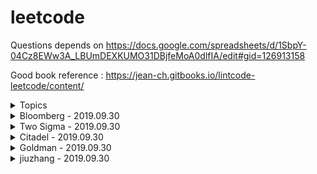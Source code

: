 # leetcode

Questions depends on https://docs.google.com/spreadsheets/d/1SbpY-04Cz8EWw3A_LBUmDEXKUMO31DBjfeMoA0dlfIA/edit#gid=126913158

Good book reference : https://jean-ch.gitbooks.io/lintcode-leetcode/content/

<details>
<summary>Topics</summary>

|Question Number|Question Name|Date|Link|
|---------------|-------------|----|----|
|Combinations|
|17|Letter Combinations of a Phone Number|2019.07.13|https://leetcode.com/problems/letter-combinations-of-a-phone-number/|
|401|Binary Watch|2019.07.13|https://leetcode.com/problems/binary-watch/|
|39|Combination Sum|2019.07.13|https://leetcode.com/problems/combination-sum/|
|40|Combination Summ II|2019.07.13|https://leetcode.com/problems/combination-sum-ii/|
|216|Combination Sum III|2019.07.13|https://leetcode.com/problems/combination-sum-iii/
|377|Combination Sum IV|2019.07.13|https://leetcode.com/problems/combination-sum-iv/|
|77|Combinations|2019.07.14|https://leetcode.com/problems/combinations/|
|78|Subsets|2019.07.14|https://leetcode.com/problems/subsets/|
|90|Subsets II|2019.07.14|https://leetcode.com/problems/subsets-ii/|
Permutations|
|46|Permutations|2019.07.14|https://leetcode.com/problems/permutations|
|47|Permutations II|2019.07.14|https://leetcode.com/problems/permutations-ii/|
|60|Permutation Sequence|2019.07.14|https://leetcode.com/problems/permutation-sequence/|
|31|Next Permutation|2019.07.15|https://leetcode.com/problems/next-permutation/submissions/|
|789|Letter Case Permutation|2017.07.15|https://leetcode.com/problems/letter-case-permutation/|
|943|Find the Shortest Superstring|2017.07.15|https://leetcode.com/problems/find-the-shortest-superstring/|
|996|Number of Squareful Arrays|2019.07.15|https://leetcode.com/problems/number-of-squareful-arrays/|\
|Parentheses|
|22|Generate Parentheses|2019.07.16|https://leetcode.com/problems/generate-parentheses/|
|301|Remove Invalid Parentheses|2019.07.16|https://leetcode.com/problems/remove-invalid-parentheses/|
|37|Sudoku Solver|2019.07.16|https://leetcode.com/problems/sudoku-solver/|
|51|N Queens|2019.07.16|https://leetcode.com/problems/n-queens/|
|52|N Queens|2019.07.16|https://leetcode.com/problems/n-queens-ii/|
|DP|
|70|Climbing Starts|2017.07.17|https://leetcode.com/problems/climbing-stairs|
|509|Fibonacci Number|2017.07.17|https://leetcode.com/problems/fibonacci-number/|
|303|Range Sum Query - Immutable|2017.07.17|https://leetcode.com/problems/range-sum-query-immutable/
|746|Min Cost Climbing Stairs|2017.07.17|https://leetcode.com/problems/min-cost-climbing-stairs/|
|53|Maximum Subarray|2017.07.17|https://leetcode.com/problems/maximum-subarray/|
|121|Best Time to Buy and Sell Stock|2019.07.17|https://leetcode.com/problems/best-time-to-buy-and-sell-stock/|
|198|House Robber|2019.07.17|https://leetcode.com/problems/house-robber/|
|213|House Robber II|2019..07.17|https://leetcode.com/problems/house-robber-ii/|
|309|Best Time to Buy and Sell Stock with Cooldown|2019.07.17|https://leetcode.com/problems/best-time-to-buy-and-sell-stock-with-cooldown/|
|740|Delete and Earn|2019.07.17|https://leetcode.com/problems/delete-and-earn/|
|790|Domino and Tromino|2019.07.17|https://leetcode.com/problems/domino-and-tromino-tiling/|
|801|Minimum Swaps To Make Sequences Increasing|2019.7.18|https://leetcode.com/problems/minimum-swaps-to-make-sequences-increasing/|
|139|Word Break|2019.07.19|https://leetcode.com/problems/word-break/|
|818|Race Car|2019.07.20|https://leetcode.com/problems/race-car/|
|140|Word Break II|2019.07.21|https://leetcode.com/problems/word-break-ii/|
|688|Knight Probability in Chessboard|2019.07.22|https://leetcode.com/problems/knight-probability-in-chessboard/|
|576|Out of Boundary Paths|2019.07.23|https://leetcode.com/problems/out-of-boundary-paths/|
|935|Knight Dialer|2019.07.24|https://leetcode.com/problems/knight-dialer/|
|85|Maximal Rectangle|2019.07.25|https://leetcode.com/problems/maximal-rectangle/|
|221|Maximal Square|2019.07.25|https://leetcode.com/problems/maximal-square/|
|304|Range Sum Query 2D - Immutable|2019.07.25|https://leetcode.com/problems/range-sum-query-2d-immutable/|
|62|Unique Paths|2019.07.25|https://leetcode.com/problems/unique-paths/|
|63|Unique Paths II|2019.07.25|https://leetcode.com/problems/unique-paths-ii/|
|64|Minimum Path Sum|2019.07.25|https://leetcode.com/problems/minimum-path-sum/|
|120|Triangle|2019.07.25|https://leetcode.com/problems/triangle/|
|174|Dungeon Game|2019.07.25|https://leetcode.com/problems/dungeon-game/|
|931|Minimum Falling Path Sum|2019.07.25|https://leetcode.com/problems/minimum-falling-path-sum/|
|322|Coin Change|2019.07.26|https://leetcode.com/problems/coin-change/|
|416|Partition Equal Subset Sum|2019.07.26|https://leetcode.com/problems/partition-equal-subset-sum/|
|494|Target Sum|2019.07.26|https://leetcode.com/problems/target-sum/|
|72|Edit Distance|2019.07.26|https://leetcode.com/problems/edit-distance/|
|10|Regular Expression Matching|2019.07.27|https://leetcode.com/problems/regular-expression-matching/|
|44|Wildcard Matching|2019.07.28|https://leetcode.com/problems/wildcard-matching/|
|97|Interleaving String|2019.07.28|https://leetcode.com/problems/interleaving-string/|
|115|Distinct Subsequences|2019.07.29|https://leetcode.com/problems/distinct-subsequences/|
|583|Delete Operation for Two Strings|2019.07.29|https://leetcode.com/problems/delete-operation-for-two-strings/|
|712|Minimum ASCII Delete Sum for Two Strings|2019.07.30|https://leetcode.com/problems/minimum-ascii-delete-sum-for-two-strings/|
|Tree|
|94|Binary Tree Inorder Traversal|https://leetcode.com/problems/binary-tree-inorder-traversal/|
|589|N-ary Tree Preorder Traversal|https://leetcode.com/problems/n-ary-tree-preorder-traversal/|
|590|N-ary Tree Postorder Traversal|https://leetcode.com/problems/n-ary-tree-postorder-traversal/|
|100|Same Tree|https://leetcode.com/problems/same-tree/|
|101|Symmetric Tree|https://leetcode.com/problems/symmetric-tree/|
|104|Maximum Depth of Binary Tree|https://leetcode.com/problems/maximum-depth-of-binary-tree/|
|110|Balanced Binary Tree|https://leetcode.com/problems/balanced-binary-tree/|
|111|Minimum Depth of Binary Tree|https://leetcode.com/problems/minimum-depth-of-binary-tree/|
|572|Subtree of Another Tree|https://leetcode.com/problems/subtree-of-another-tree/|
|965|Univalued Binary Tree|https://leetcode.com/problems/univalued-binary-tree/|
|102|Binary Tree Level Order Traversal|https://leetcode.com/problems/binary-tree-level-order-traversal/|
|107|Binary Tree Level Order Traversal II|https://leetcode.com/problems/binary-tree-level-order-traversal-ii/|
|429|N-ary Tree Level Order Traversal|https://leetcode.com/problems/n-ary-tree-level-order-traversal/|
|872|Leaf-Similar Trees|https://leetcode.com/problems/leaf-similar-trees/|
|987|Vertical Order Traversal of a Binary Tree|https://leetcode.com/problems/vertical-order-traversal-of-a-binary-tree/|
|814|Binary Tree Pruning|https://leetcode.com/problems/binary-tree-pruning/|
|669|Trim a Binary Search Tree|https://leetcode.com/problems/trim-a-binary-search-tree/|
|112|Path Sum|https://leetcode.com/problems/path-sum/|
|113|Path Sum II|https://leetcode.com/problems/path-sum-ii/|
|437|Path Sum III|https://leetcode.com/problems/path-sum-iii/|
|124|Binary Tree Maximum Path Sum|https://leetcode.com/problems/binary-tree-maximum-path-sum/|
|543|Diameter of Binary Tree|https://leetcode.com/problems/diameter-of-binary-tree/|
|687|Longest Univalue Path|https://leetcode.com/problems/longest-univalue-path/|
|129|Sum Root to Leaf Numbers|https://leetcode.com/problems/sum-root-to-leaf-numbers/|
|257|Binary Tree Paths|https://leetcode.com/problems/binary-tree-paths/|
|236|Lowest Common Ancestor of a Binary Tree|https://leetcode.com/problems/lowest-common-ancestor-of-a-binary-tree/|
|235|Lowest Common Ancestor of a Binary Search Tree|https://leetcode.com/problems/lowest-common-ancestor-of-a-binary-search-tree/|
|297|Serialize and Deserialize Binary Tree|https://leetcode.com/problems/serialize-and-deserialize-binary-tree/|
|449|Serialize and Deserialize BST|https://leetcode.com/problems/serialize-and-deserialize-bst/|
|508|Most Frequent Subtree Sum|https://leetcode.com/problems/most-frequent-subtree-sum/|
|968|Binary Tree Cameras|https://leetcode.com/problems/binary-tree-cameras/|
|337|House Robber III|https://leetcode.com/problems/house-robber-iii/|
|979|Distribute Coins in Binary Tree|https://leetcode.com/problems/distribute-coins-in-binary-tree/|
|98|Validate Binary Search Tree|https://leetcode.com/problems/validate-binary-search-tree/|
|530|Minimum Absolute Difference in BST|https://leetcode.com/problems/minimum-absolute-difference-in-bst/|
|700|Search in a Binary Search Tree|https://leetcode.com/problems/search-in-a-binary-search-tree/|
|701|Insert into a Binary Search Tree|https://leetcode.com/problems/insert-into-a-binary-search-tree/|
|230|Kth Smallest Element in a BST|https://leetcode.com/problems/kth-smallest-element-in-a-bst/|
|99|Recover Binary Search Tree|https://leetcode.com/problems/recover-binary-search-tree/|
|108|Convert Sorted Array to Binary Search Tree|https://leetcode.com/problems/convert-sorted-array-to-binary-search-tree/|
|501|Find Mode in Binary Search Tree|https://leetcode.com/problems/find-mode-in-binary-search-tree/|
|450|Delete Node in a BST|https://leetcode.com/problems/delete-node-in-a-bst/|
|Binary Search|
|35|Search Insert Position|https://leetcode.com/problems/search-insert-position/|
|34|Find First and Last Position of Element in Sorted Array|https://leetcode.com/problems/find-first-and-last-position-of-element-in-sorted-array/|
|704|Binary Search|https://leetcode.com/problems/binary-search/|
|981|Time Based Key-Value Store|https://leetcode.com/problems/time-based-key-value-store/|
|33|Search in Rotated Sorted Array|https://leetcode.com/problems/search-in-rotated-sorted-array/|
|81|Search in Rotated Sorted Array II|https://leetcode.com/problems/search-in-rotated-sorted-array-ii/|
|153|Find Minimum in Rotated Sorted Array|https://leetcode.com/problems/find-minimum-in-rotated-sorted-array/|
|154|Find Minimum in Rotated Sorted Array II|https://leetcode.com/problems/find-minimum-in-rotated-sorted-array-ii/|
|162|Find Peak Element|https://leetcode.com/problems/find-peak-element/|
|852|Peak Index in a Mountain Array|https://leetcode.com/problems/peak-index-in-a-mountain-array/|
|69|Sqrt(x)|https://leetcode.com/problems/sqrtx/|
|74|Search a 2D Matrix|https://leetcode.com/problems/search-a-2d-matrix/|
|378|Kth Smallest Element in a Sorted Matrix|https://leetcode.com/problems/kth-smallest-element-in-a-sorted-matrix/|
|668|Kth Smallest Number in Multiplication Table|https://leetcode.com/problems/kth-smallest-number-in-multiplication-table/|
|778|Swim in Rising Water|https://leetcode.com/problems/swim-in-rising-water/|
|174|Dungeon Game|https://leetcode.com/problems/dungeon-game/|
|875|Koko Eating Bananas|https://leetcode.com/problems/koko-eating-bananas/|
|4|Median of Two Sorted Arrays|https://leetcode.com/problems/median-of-two-sorted-arrays/|
|719|Find K-th Smallest Pair Distance|https://leetcode.com/problems/find-k-th-smallest-pair-distance/|
|786|K-th Smallest Prime Fraction|https://leetcode.com/problems/k-th-smallest-prime-fraction/|
|List|
|2|Add Two Numbers|https://leetcode.com/problems/add-two-numbers/|
|445|Add Two Numbers II|https://leetcode.com/problems/add-two-numbers-ii/|
|First 100 liked questions|
|3|Longest Substring Without Repeating Characters|2019.07.26|https://leetcode.com/problems/longest-substring-without-repeating-characters/|
</details>

<details>
<summary>Bloomberg - 2019.09.30</summary>

|Question Number|Question Name|Link|
|---------------|-------------|----|
|138|Copy List with Random Pointer|https://leetcode.com/problems/copy-list-with-random-pointer/|
|146|LRU Cache|https://leetcode.com/problems/lru-cache/|
|451|Sort Characters By Frequency|https://leetcode.com/problems/sort-characters-by-frequency/|
|445|Add Two Numbers II|https://leetcode.com/problems/add-two-numbers-ii/|
|582|Kill Process|https://www.lintcode.com/problem/kill-process/description|
|117|Populating Next Right Pointers in Each Node II|https://leetcode.com/problems/populating-next-right-pointers-in-each-node-ii/|
|20|Valid Parentheses|https://leetcode.com/problems/valid-parentheses/|
|1|Two Sum|https://leetcode.com/problems/two-sum/|
|116|Populating Next Right Pointers in Each Node|https://leetcode.com/problems/populating-next-right-pointers-in-each-node/|
|121|Best Time to Buy and Sell Stock|https://leetcode.com/problems/best-time-to-buy-and-sell-stock/|
|200|Number of Islands|https://leetcode.com/problems/number-of-islands/|
|42|Trapping Rain Water|https://leetcode.com/problems/trapping-rain-water/|
|723|Candy Crush|https://www.lintcode.com/problem/candy-crush/description|
|2|Add Two Numbers|https://leetcode.com/problems/add-two-numbers/|
|56|Merge Intervals|https://leetcode.com/problems/merge-intervals/|
|380|Insert Delete GetRandom|https://leetcode.com/problems/insert-delete-getrandom-o1/|
|283|Move Zeroes|https://leetcode.com/problems/move-zeroes/|
|214|Shortest Palindrome|https://leetcode.com/problems/shortest-palindrome/|
|98|Validate Binary Search Tree|https://leetcode.com/problems/validate-binary-search-tree/|
|155|Min Stack|https://leetcode.com/problems/min-stack/|
|430|Flatten a Multilevel Doubly Linked List|https://leetcode.com/problems/flatten-a-multilevel-doubly-linked-list/|
|387|First Unique Character in a String|https://leetcode.com/problems/first-unique-character-in-a-string/|
|463|Island Perimeter|https://leetcode.com/problems/island-perimeter/|
|114|Flatten Binary Tree to Linked List|https://leetcode.com/problems/flatten-binary-tree-to-linked-list/|
|23|Merge k Sorted Lists|https://leetcode.com/problems/merge-k-sorted-lists/|
|394|Decode String|https://leetcode.com/problems/decode-string/|
|390|Elimination Game|https://leetcode.com/problems/elimination-game/|
|269|Alien Dictionary|https://www.lintcode.com/problem/alien-dictionary/description|
|797|All Paths From Source to Target|https://leetcode.com/problems/all-paths-from-source-to-target/|
|3|Longest Substring Without Repeating Characters|https://leetcode.com/problems/longest-substring-without-repeating-characters/|
|50|Pow(x, n)|https://leetcode.com/problems/powx-n/|
|346|Moving Average from Data Stream|https://www.lintcode.com/problem/moving-average-from-data-stream/description|
|347|Top K Frequent Elements|https://leetcode.com/problems/top-k-frequent-elements/|
|242|Valid Anagram|https://leetcode.com/problems/valid-anagram/|
|206|Reverse Linked List|https://leetcode.com/problems/reverse-linked-list/|
|628|Maximum Product of Three Numbers|https://leetcode.com/problems/maximum-product-of-three-numbers/|
|239|Sliding Window Maximum|https://leetcode.com/problems/sliding-window-maximum/|
|295|Find Median from Data Stream|https://www.lintcode.com/problem/find-median-from-data-stream/description|
|692|Top K Frequent Words|https://leetcode.com/problems/top-k-frequent-words/|
|7|Reverse Integer|https://leetcode.com/problems/reverse-integer/|
|69|Sqrt(x)|https://leetcode.com/problems/sqrtx/|
|271|Encode and Decode Strings|https://www.lintcode.com/problem/encode-and-decode-strings/description|
|33|Search in Rotated Sorted Array|https://leetcode.com/problems/search-in-rotated-sorted-array/|
|498|Diagonal Traverse|https://leetcode.com/problems/diagonal-traverse/|
|554|Brick Wall|https://leetcode.com/problems/brick-wall/|
|62|Unique Paths|https://leetcode.com/problems/unique-paths/|
|236|Lowest Common Ancestor of a Binary Tree|https://leetcode.com/problems/lowest-common-ancestor-of-a-binary-tree/|
|139|Word Break|https://leetcode.com/problems/word-break/|
|151|Reverse Words in a String|https://leetcode.com/problems/reverse-words-in-a-string/|
|122|Best Time to Buy and Sell Stock II|https://leetcode.com/problems/best-time-to-buy-and-sell-stock-ii/|
|301|Remove Invalid Parentheses|https://leetcode.com/problems/remove-invalid-parentheses/|
|160|Intersection of Two Linked Lists|https://leetcode.com/problems/intersection-of-two-linked-lists/|
|105|Construct Binary Tree from Preorder and Inorder Traversal|https://leetcode.com/problems/construct-binary-tree-from-preorder-and-inorder-traversal/|
|273|Integer to English Words|https://leetcode.com/problems/integer-to-english-words/|
|140|Word Break II|https://leetcode.com/problems/word-break-ii/|
|54|Spiral Matrix|https://leetcode.com/problems/spiral-matrix/|
|253|Meeting Rooms II|https://www.lintcode.com/problem/meeting-rooms-ii/description|
|235|Lowest Common Ancestor of a Binary Search Tree|https://leetcode.com/problems/lowest-common-ancestor-of-a-binary-search-tree/|
|460|LFU Cache|https://leetcode.com/problems/lfu-cache/|
|15|3Sum|https://leetcode.com/problems/3sum/|
|662|Maximum Width of Binary Tree|https://leetcode.com/problems/maximum-width-of-binary-tree/|
|21|Merge Two Sorted Lists|https://leetcode.com/problems/merge-two-sorted-lists/|
|53|Maximum Subarray|https://leetcode.com/problems/maximum-subarray/|
|443|String Compression|https://leetcode.com/problems/string-compression/|
|173|Binary Search Tree Iterator|https://leetcode.com/problems/binary-search-tree-iterator/|
|311|Sparse Matrix Multiplication|https://www.lintcode.com/problem/sparse-matrix-multiplication/description|
|88|Merge Sorted Array|https://leetcode.com/problems/merge-sorted-array/|
|78|Subsets|https://leetcode.com/problems/subsets/|
|4|Median of Two Sorted Arrays|https://leetcode.com/problems/median-of-two-sorted-arrays/|
|362|Design Hit Counter|?|
|488|Zuma Game|https://leetcode.com/problems/zuma-game/|
|496|Next Greater Element I|https://leetcode.com/problems/next-greater-element-i/|
|322|Coin Change|https://leetcode.com/problems/coin-change/|
|127|Word Ladder|https://leetcode.com/problems/word-ladder/|
|332|Reconstruct Itinerary|https://leetcode.com/problems/reconstruct-itinerary/|
|102|Binary Tree Level Order Traversal|https://leetcode.com/problems/binary-tree-level-order-traversal/|
|79|Word Search|https://leetcode.com/problems/word-search/|
|84|Largest Rectangle in Histogram|https://leetcode.com/problems/largest-rectangle-in-histogram/|
|739|Daily Temperatures|https://leetcode.com/problems/daily-temperatures/|
|49|Group Anagrams|https://leetcode.com/problems/group-anagrams/|
|124|Binary Tree Maximum Path Sum|https://leetcode.com/problems/binary-tree-maximum-path-sum/|
|118|Pascal's Triangle|https://leetcode.com/problems/pascals-triangle/|
|162|Find Peak Element|https://leetcode.com/problems/find-peak-element/|
|10|Regular Expression Matching|https://leetcode.com/problems/regular-expression-matching/|
|316|Remove Duplicate Letters|https://leetcode.com/problems/remove-duplicate-letters/|
|399|Evaluate Division|https://leetcode.com/problems/evaluate-division/|
|230|Kth Smallest Element in a BST|https://leetcode.com/problems/kth-smallest-element-in-a-bst/|
|72|Edit Distance|https://leetcode.com/problems/edit-distance/|
|142|Linked List Cycle II|https://leetcode.com/problems/linked-list-cycle-ii/|
|328|Odd Even Linked List|https://leetcode.com/problems/odd-even-linked-list/|
|203|Remove Linked List Elements|https://leetcode.com/problems/remove-linked-list-elements/|
|5|Longest Palindromic Substring|https://leetcode.com/problems/longest-palindromic-substring/|
|268|Missing Number|https://leetcode.com/problems/missing-number/|
|8|String to Integer (atoi)|https://leetcode.com/problems/string-to-integer-atoi/|
|287|Find the Duplicate Number|https://leetcode.com/problems/find-the-duplicate-number/|
|70|Climbing Stairs|https://leetcode.com/problems/climbing-stairs/|
|9|Palindrome Number|https://leetcode.com/problems/palindrome-number/|
|349|Intersection of Two Arrays|https://leetcode.com/problems/intersection-of-two-arrays/|
|34|Find First and Last Position of Element in Sorted Array|https://leetcode.com/problems/find-first-and-last-position-of-element-in-sorted-array/|
|75|Sort Colors|https://leetcode.com/problems/sort-colors/|
|199|Binary Tree Right Side View|https://leetcode.com/problems/binary-tree-right-side-view/|
|215|Kth Largest Element in an Array|https://leetcode.com/problems/kth-largest-element-in-an-array/|
|25|Reverse Nodes in k-Group|https://leetcode.com/problems/reverse-nodes-in-k-group/|
|232|Implement Queue using Stacks|https://leetcode.com/problems/implement-queue-using-stacks/|
|240|Search a 2D Matrix II|https://leetcode.com/problems/search-a-2d-matrix-ii/|
|836|Rectangle Overlap|https://leetcode.com/problems/rectangle-overlap/|
|133|Clone Graph|https://leetcode.com/problems/clone-graph/|
|17|Letter Combinations of a Phone Number|https://leetcode.com/problems/letter-combinations-of-a-phone-number/|
|209|Minimum Size Subarray Sum|https://leetcode.com/problems/minimum-size-subarray-sum/|
|510|Inorder Successor in BST II|?|
|208|Implement Trie (Prefix Tree)|https://leetcode.com/problems/implement-trie-prefix-tree/|
|611|Valid Triangle Number|https://leetcode.com/problems/valid-triangle-number/|
|63|Unique Paths II|https://leetcode.com/problems/unique-paths-ii/|
|64|Minimum Path Sum|https://leetcode.com/problems/minimum-path-sum/|
|103|Binary Tree Zigzag Level Order Traversal|https://leetcode.com/problems/binary-tree-zigzag-level-order-traversal/|
|694|Number of Distinct Islands|https://www.lintcode.com/problem/number-of-distinct-islands/description|
|153|Find Minimum in Rotated Sorted Array|https://leetcode.com/problems/find-minimum-in-rotated-sorted-array/|
|1029|Two City Scheduling|https://leetcode.com/problems/two-city-scheduling/|
|46|Permutations|https://leetcode.com/problems/permutations/|
|225|Implement Stack using Queues|https://leetcode.com/problems/implement-stack-using-queues/|
|44|Wildcard Matching|https://leetcode.com/problems/wildcard-matching/|
|120|Triangle|https://leetcode.com/problems/triangle/|https://leetcode.com/problems/triangle/|
|226|Invert Binary Tree|https://leetcode.com/problems/invert-binary-tree/|
|329|Longest Increasing Path in a Matrix|https://leetcode.com/problems/longest-increasing-path-in-a-matrix/|
|560|Subarray Sum Equals K|https://leetcode.com/problems/subarray-sum-equals-k/|
|535|Encode and Decode TinyURL|https://leetcode.com/problems/encode-and-decode-tinyurl/|
|41|First Missing Positive|https://leetcode.com/problems/first-missing-positive/|
|234|Palindrome Linked List|https://leetcode.com/problems/palindrome-linked-list/|
|48|Rotate Image|https://leetcode.com/problems/rotate-image/|
|11|Container With Most Water|https://leetcode.com/problems/container-with-most-water/|
|821|Shortest Distance to a Character|https://leetcode.com/problems/shortest-distance-to-a-character/|
|128|Longest Consecutive Sequence|https://leetcode.com/problems/longest-consecutive-sequence/|
|205|Isomorphic Strings|https://leetcode.com/problems/isomorphic-strings/|
|252|Meeting Rooms|https://www.lintcode.com/problem/meeting-rooms/description|
|73|Set Matrix Zeroes|https://leetcode.com/problems/set-matrix-zeroes/|
|811|Subdomain Visit Count|https://leetcode.com/problems/subdomain-visit-count/|
|141|Linked List Cycle|https://leetcode.com/problems/linked-list-cycle/|
|31|Next Permutation|https://leetcode.com/problems/next-permutation/|
|238|Product of Array Except Self|https://leetcode.com/problems/product-of-array-except-self/|
|503|Next Greater Element II|https://leetcode.com/problems/next-greater-element-ii/|
|227|Basic Calculator II|https://leetcode.com/problems/basic-calculator-ii/|
|82|Remove Duplicates from Sorted List II|https://leetcode.com/problems/remove-duplicates-from-sorted-list-ii/|
|572|Subtree of Another Tree|https://leetcode.com/problems/subtree-of-another-tree/|
|678|Valid Parenthesis String|https://leetcode.com/problems/valid-parenthesis-string/|
|567|Permutation in String|https://leetcode.com/problems/permutation-in-string/|
|136|Single Number|https://leetcode.com/problems/single-number/|
|22|Generate Parentheses|https://leetcode.com/problems/generate-parentheses/|
|524|Longest Word in Dictionary through Deleting|https://leetcode.com/problems/longest-word-in-dictionary-through-deleting/|
|28|Implement strStr()|https://leetcode.com/problems/implement-strstr/|
|344|Reverse String|https://leetcode.com/problems/reverse-string/|
|19|Remove Nth Node From End of List|https://leetcode.com/problems/remove-nth-node-from-end-of-list/|
|1169|Invalid Transactions|https://leetcode.com/problems/invalid-transactions/|
|16|3Sum Closest|https://leetcode.com/problems/3sum-closest/|
|1047|Remove All Adjacent Duplicates In String|https://leetcode.com/problems/remove-all-adjacent-duplicates-in-string/|
|26|Remove Duplicates from Sorted Array|https://leetcode.com/problems/remove-duplicates-from-sorted-array/|
|543|Diameter of Binary Tree|https://leetcode.com/problems/diameter-of-binary-tree/|
|123|Best Time to Buy and Sell Stock III|https://leetcode.com/problems/best-time-to-buy-and-sell-stock-iii/|
|210|Course Schedule II|https://leetcode.com/problems/course-schedule-ii/|
|412|Fizz Buzz|https://leetcode.com/problems/fizz-buzz/|
|202|Happy Number|https://leetcode.com/problems/happy-number/|
|359|Logger Rate Limiter|?|
|529|Minesweeper|https://leetcode.com/problems/minesweeper/|
|148|Sort List|https://leetcode.com/problems/sort-list/|
|94|Binary Tree Inorder Traversal|https://leetcode.com/problems/binary-tree-inorder-traversal/|
|386|Lexicographical Numbers|https://leetcode.com/problems/lexicographical-numbers/|
|35|Search Insert Position|https://leetcode.com/problems/search-insert-position/|
|204|Count Primes|https://leetcode.com/problems/count-primes/|
|91|Decode Ways|https://leetcode.com/problems/decode-ways/|
|92|Reverse Linked List II|https://leetcode.com/problems/reverse-linked-list-ii/|
|229|Majority Element II|https://leetcode.com/problems/majority-element-ii/|
|435|Non-overlapping Intervals|https://leetcode.com/problems/non-overlapping-intervals/|
|129|Sum Root to Leaf Numbers|https://leetcode.com/problems/sum-root-to-leaf-numbers/|
|532|K-diff Pairs in an Array|https://leetcode.com/problems/k-diff-pairs-in-an-array/|
|270|Closest Binary Search Tree Value|https://www.lintcode.com/problem/closest-binary-search-tree-value/description|
|109|Convert Sorted List to Binary Search Tree|https://leetcode.com/problems/convert-sorted-list-to-binary-search-tree/|
|556|Next Greater Element III|https://leetcode.com/problems/next-greater-element-iii/|
|76|Minimum Window Substring|https://leetcode.com/problems/minimum-window-substring/|
|108|Convert Sorted Array to Binary Search Tree|https://leetcode.com/problems/convert-sorted-array-to-binary-search-tree/|
|978|Longest Turbulent Subarray|https://leetcode.com/problems/longest-turbulent-subarray/|
|378|Kth Smallest Element in a Sorted Matrix|https://leetcode.com/problems/kth-smallest-element-in-a-sorted-matrix/|
|341|Flatten Nested List Iterator|https://leetcode.com/problems/flatten-nested-list-iterator/|
|24|Swap Nodes in Pairs|https://leetcode.com/problems/swap-nodes-in-pairs/|
|1105|Filling Bookcase Shelves|https://leetcode.com/problems/filling-bookcase-shelves/|
|721|Accounts Merge|https://leetcode.com/problems/accounts-merge/|
|737|Sentence Similarity II|https://www.lintcode.com/problem/sentence-similarity-ii/description|
|426|Convert Binary Search Tree to Sorted Doubly Linked List|https://www.lintcode.com/problem/convert-binary-search-tree-to-sorted-doubly-linked-list/description|
|852|Peak Index in a Mountain Array|https://leetcode.com/problems/peak-index-in-a-mountain-array/|
|314|Binary Tree Vertical Order Traversal|https://www.lintcode.com/problem/binary-tree-vertical-order-traversal/description|
|60|Permutation Sequence|https://leetcode.com/problems/permutation-sequence/|
|350|Intersection of Two Arrays II|https://leetcode.com/problems/intersection-of-two-arrays-ii/|
|410|Split Array Largest Sum|https://leetcode.com/problems/split-array-largest-sum/|
|250|Count Univalue Subtrees|https://www.lintcode.com/problem/count-univalue-subtrees/description|
|895|Maximum Frequency Stack|https://leetcode.com/problems/maximum-frequency-stack/|
|101|Symmetric Tree|https://leetcode.com/problems/symmetric-tree/|
|131|Palindrome Partitioning|https://leetcode.com/problems/palindrome-partitioning/|
|189|Rotate Array|https://leetcode.com/problems/rotate-array/|
|106|Construct Binary Tree from Inorder and Postorder Traversal|https://leetcode.com/problems/construct-binary-tree-from-inorder-and-postorder-traversal/|
|695|Max Area of Island|https://leetcode.com/problems/max-area-of-island/|
|714|Best Time to Buy and Sell Stock with Transaction Fee|https://leetcode.com/problems/best-time-to-buy-and-sell-stock-with-transaction-fee/|
|297|Serialize and Deserialize Binary Tree|https://leetcode.com/problems/serialize-and-deserialize-binary-tree/|
|642|Design Search Autocomplete System|?|
|658|Find K Closest Elements|https://leetcode.com/problems/find-k-closest-elements/|
|303|Range Sum Query - Immutable|https://leetcode.com/problems/range-sum-query-immutable/|
|147|Insertion Sort List|https://leetcode.com/problems/insertion-sort-list/|
|547|Friend Circles|https://leetcode.com/problems/friend-circles/|
|212|Word Search II|https://leetcode.com/problems/word-search-ii/|
|90|Subsets II|https://leetcode.com/problems/subsets-ii/|
|336|Palindrome Pairs|https://leetcode.com/problems/palindrome-pairs/|
|787|Cheapest Flights Within K Stops|https://leetcode.com/problems/cheapest-flights-within-k-stops/|
|733|Flood Fill|https://leetcode.com/problems/flood-fill/|
|561|Array Partition I|https://leetcode.com/problems/array-partition-i/|
|100|Same Tree|https://leetcode.com/problems/same-tree/|
|406|Queue Reconstruction by Height|https://leetcode.com/problems/queue-reconstruction-by-height/|
|404|Sum of Left Leaves|https://leetcode.com/problems/sum-of-left-leaves/|
|36|Valid Sudoku|https://leetcode.com/problems/valid-sudoku/|
|264|Ugly Number II|https://leetcode.com/problems/ugly-number-ii/|
|38|Count and Say|https://leetcode.com/problems/count-and-say/|
|581|Shortest Unsorted Continuous Subarray|https://leetcode.com/problems/shortest-unsorted-continuous-subarray/|
|29|Divide Two Integers|https://leetcode.com/problems/divide-two-integers/|
|278|First Bad Version|https://leetcode.com/problems/first-bad-version/|
|1114|Print in Order|https://leetcode.com/problems/print-in-order/|
|80|Remove Duplicates from Sorted Array II|https://leetcode.com/problems/remove-duplicates-from-sorted-array-ii/|
|172|Factorial Trailing Zeroes|https://leetcode.com/problems/factorial-trailing-zeroes/|
|437|Path Sum III|https://leetcode.com/problems/path-sum-iii/|
|438|Find All Anagrams in a String|https://leetcode.com/problems/find-all-anagrams-in-a-string/|
|113|Path Sum II|https://leetcode.com/problems/path-sum-ii/|
|595|Big Countries|https://leetcode.com/problems/big-countries/|
|47|Permutations II|https://leetcode.com/problems/permutations-ii/|
|110|Balanced Binary Tree|https://leetcode.com/problems/balanced-binary-tree/|
|266|Palindrome Permutation|https://www.lintcode.com/problem/palindrome-permutation/description|
|158|Read N Characters Given Read4 II|https://www.lintcode.com/problem/read-n-characters-given-read4-ii-call-multiple-times/description|
|274|H-Index|https://leetcode.com/problems/h-index/|
|570|Managers with at Least 5 Direct Reports|?|
|669|Trim a Binary Search Tree|https://leetcode.com/problems/trim-a-binary-search-tree/|
|749|Contain Virus|https://leetcode.com/problems/contain-virus/|
|933|Number of Recent Calls|https://leetcode.com/problems/number-of-recent-calls/|
|993|Cousins in Binary Tree|https://leetcode.com/problems/cousins-in-binary-tree/|
|1104|Path In Zigzag Labelled Binary Tree|https://leetcode.com/problems/path-in-zigzag-labelled-binary-tree/|

</details>



<details>
<summary>Two Sigma - 2019.09.30</summary>

|Question |Link|
|---------------|-------------|
|146. LRU Cache|https://leetcode.com/problems/lru-cache/|
|547. Friend Circles|https://leetcode.com/problems/friend-circles/|
|380. Insert Delete GetRandom O(1)|https://leetcode.com/problems/insert-delete-getrandom-o1/|
|206. Reverse Linked List|https://leetcode.com/problems/reverse-linked-list/|
|1. Two Sum|https://leetcode.com/problems/two-sum/|
|4. Median of Two Sorted Arrays|https://leetcode.com/problems/median-of-two-sorted-arrays/|
|349. Intersection of Two Arrays|https://leetcode.com/problems/intersection-of-two-arrays/|
|123. Best Time to Buy and Sell Stock III|https://leetcode.com/problems/best-time-to-buy-and-sell-stock-iii/|
|53. Maximum Subarray|https://leetcode.com/problems/maximum-subarray/|
|44. Wildcard Matching|https://leetcode.com/problems/wildcard-matching/|
|342. Power of Four|https://leetcode.com/problems/power-of-four/|
|10. Regular Expression Matching|https://leetcode.com/problems/regular-expression-matching/|
|289. Game of Life|https://leetcode.com/problems/game-of-life/|
|528. Random Pick with Weight|https://leetcode.com/problems/random-pick-with-weight/|
|918. Maximum Sum Circular Subarray|https://leetcode.com/problems/maximum-sum-circular-subarray/|
|1048. Longest String Chain|https://leetcode.com/problems/longest-string-chain/|
|1186. Maximum Subarray Sum with One Deletion|https://leetcode.com/problems/maximum-subarray-sum-with-one-deletion/|


</details>


<details>
<summary>Citadel - 2019.09.30</summary>

|Question |Link|
|---------------|-------------|
|188. Best Time to Buy and Sell Stock IV|https://leetcode.com/problems/best-time-to-buy-and-sell-stock-iv/|
|121. Best Time to Buy and Sell Stock|https://leetcode.com/problems/best-time-to-buy-and-sell-stock/|
|105. Construct Binary Tree from Preorder and Inorder Traversal|https://leetcode.com/problems/construct-binary-tree-from-preorder-and-inorder-traversal/|
|122. Best Time to Buy and Sell Stock II|https://leetcode.com/problems/best-time-to-buy-and-sell-stock-ii/|
|718. Maximum Length of Repeated Subarray|https://leetcode.com/problems/maximum-length-of-repeated-subarray/|
|53. Maximum Subarray|https://leetcode.com/problems/maximum-subarray/|
|239. Sliding Window Maximum|https://leetcode.com/problems/sliding-window-maximum/|
|200. Number of Islands|https://leetcode.com/problems/number-of-islands/|
|102. Binary Tree Level Order Traversal|https://leetcode.com/problems/binary-tree-level-order-traversal/|
|199. Binary Tree Right Side View|https://leetcode.com/problems/binary-tree-right-side-view/|
|647. Palindromic Substrings|https://leetcode.com/problems/palindromic-substrings/|
|42. Trapping Rain Water|https://leetcode.com/problems/trapping-rain-water/|
|240. Search a 2D Matrix II|https://leetcode.com/problems/search-a-2d-matrix-ii/|
|32. Longest Valid Parentheses|https://leetcode.com/problems/longest-valid-parentheses/|
|20. Valid Parentheses|https://leetcode.com/problems/valid-parentheses/|
|1048. Longest String Chain|https://leetcode.com/problems/longest-string-chain/|

</details>

<details>
<summary>Goldman - 2019.09.30</summary>

|Question |Link|
|---------------|-------------|
|70. Climbing Stairs|https://leetcode.com/problems/climbing-stairs/|
|722. Remove Comments|https://leetcode.com/problems/remove-comments/|
|42. Trapping Rain Water|https://leetcode.com/problems/trapping-rain-water/|
|209. Minimum Size Subarray Sum|https://leetcode.com/problems/minimum-size-subarray-sum/|
|688. Knight Probability in Chessboard|https://leetcode.com/problems/knight-probability-in-chessboard/|
|4. Median of Two Sorted Arrays|https://leetcode.com/problems/median-of-two-sorted-arrays/|
|387. First Unique Character in a String|https://leetcode.com/problems/first-unique-character-in-a-string/|
|862. Shortest Subarray with Sum at Least K|https://leetcode.com/problems/shortest-subarray-with-sum-at-least-k/|
|443. String Compression|https://leetcode.com/problems/string-compression/|
|49. Group Anagrams|https://leetcode.com/problems/group-anagrams/|
|1. Two Sum|https://leetcode.com/problems/two-sum/|
|289. Game of Life|https://leetcode.com/problems/game-of-life/|
|121. Best Time to Buy and Sell Stock|https://leetcode.com/problems/best-time-to-buy-and-sell-stock/|
|706. Design HashMap|https://leetcode.com/problems/design-hashmap/|
|1086. High Five|?|
|592. Fraction Addition and Subtraction|https://leetcode.com/problems/fraction-addition-and-subtraction/|
|153. Find Minimum in Rotated Sorted Array|https://leetcode.com/problems/find-minimum-in-rotated-sorted-array/|
|8. String to Integer (atoi)|https://leetcode.com/problems/string-to-integer-atoi/|
|146. LRU Cache|https://leetcode.com/problems/lru-cache/|
|11. Container With Most Water|https://leetcode.com/problems/container-with-most-water/|
|238. Product of Array Except Self|https://leetcode.com/problems/product-of-array-except-self/|
|64. Minimum Path Sum|https://leetcode.com/problems/minimum-path-sum/|
|1010. Pairs of Songs With Total Durations Divisible by 60|https://leetcode.com/problems/pairs-of-songs-with-total-durations-divisible-by-60/|
|166. Fraction to Recurring Decimal|https://leetcode.com/problems/fraction-to-recurring-decimal/|
|931. Minimum Falling Path Sum|https://leetcode.com/problems/minimum-falling-path-sum/|
|54. Spiral Matrix|https://leetcode.com/problems/spiral-matrix/|
|141. Linked List Cycle|https://leetcode.com/problems/linked-list-cycle/|
|119. Pascal's Triangle II|https://leetcode.com/problems/pascals-triangle-ii/|
|657. Robot Return to Origin|https://leetcode.com/problems/robot-return-to-origin/|
|215. Kth Largest Element in an Array|https://leetcode.com/problems/kth-largest-element-in-an-array/|
|122. Best Time to Buy and Sell Stock II|https://leetcode.com/problems/best-time-to-buy-and-sell-stock-ii/|
|240. Search a 2D Matrix II|https://leetcode.com/problems/search-a-2d-matrix-ii/|
|218. The Skyline Problem|https://leetcode.com/problems/the-skyline-problem/|
|311. Sparse Matrix Multiplication|https://www.lintcode.com/problem/sparse-matrix-multiplication/description|
|200. Number of Islands|https://leetcode.com/problems/number-of-islands/|
|344. Reverse String|https://leetcode.com/problems/reverse-string/|
|56. Merge Intervals|https://leetcode.com/problems/merge-intervals/|
|457. Circular Array Loop|https://leetcode.com/problems/circular-array-loop/|
|242. Valid Anagram|https://leetcode.com/problems/valid-anagram/|
|155. Min Stack|https://leetcode.com/problems/min-stack/|
|50. Pow(x, n)|https://leetcode.com/problems/powx-n/|
|151. Reverse Words in a String|https://leetcode.com/problems/reverse-words-in-a-string/|
|62. Unique Paths|https://leetcode.com/problems/unique-paths/|
|322. Coin Change|https://leetcode.com/problems/coin-change/|
|206. Reverse Linked List|https://leetcode.com/problems/reverse-linked-list/|
|78. Subsets|https://leetcode.com/problems/subsets/|
|33. Search in Rotated Sorted Array|https://leetcode.com/problems/search-in-rotated-sorted-array/|
|3. Longest Substring Without Repeating Characters|https://leetcode.com/problems/longest-substring-without-repeating-characters/|
|295. Find Median from Data Stream|https://leetcode.com/problems/find-median-from-data-stream/|
|118. Pascal's Triangle|https://leetcode.com/problems/pascals-triangle/|
|44. Wildcard Matching|https://leetcode.com/problems/wildcard-matching/|
|111. Minimum Depth of Binary Tree|https://leetcode.com/problems/minimum-depth-of-binary-tree/|
|207. Course Schedule|https://leetcode.com/problems/course-schedule/|
|560. Subarray Sum Equals K|https://leetcode.com/problems/subarray-sum-equals-k/|
|45. Jump Game II|https://leetcode.com/problems/jump-game-ii/|
|380. Insert Delete GetRandom O(1)|https://leetcode.com/problems/insert-delete-getrandom-o1/|
|167. Two Sum II - Input array is sorted|https://leetcode.com/problems/two-sum-ii-input-array-is-sorted/|
|628. Maximum Product of Three Numbers|https://leetcode.com/problems/maximum-product-of-three-numbers/|
|20. Valid Parentheses|https://leetcode.com/problems/valid-parentheses/|
|9. Palindrome Number|https://leetcode.com/problems/palindrome-number/|
|283. Move Zeroes|https://leetcode.com/problems/palindrome-number/|
|98. Validate Binary Search Tree|https://leetcode.com/problems/validate-binary-search-tree/|
|236. Lowest Common Ancestor of a Binary Tree|https://leetcode.com/problems/lowest-common-ancestor-of-a-binary-tree/|
|63. Unique Paths II|https://leetcode.com/problems/unique-paths-ii/|
|16. 3Sum Closest|https://leetcode.com/problems/3sum-closest/|
|39. Combination Sum|https://leetcode.com/problems/combination-sum/|
|1109. Corporate Flight Bookings|https://leetcode.com/problems/corporate-flight-bookings/|
|1116. Print Zero Even Odd|https://leetcode.com/problems/print-zero-even-odd/|


</details>

<details>
<summary>jiuzhang - 2019.09.30</summary><blockquote>
<details><summary> Binary Search </summary><blockquote>

|Question |Link|
|---------------|-------------|
|70. Climbing Stairs|https://leetcode.com/problems/climbing-stairs/|

</blockquote></details>
</blockquote></details>




















